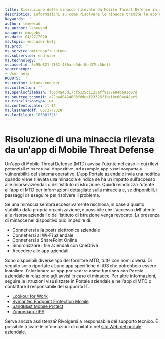 ```yaml
---
title: Risoluzione delle minacce rilevate da Mobile Threat Defense in iOS | Microsoft Docs
description: Informazioni su come risolvere le minacce tramite le app di Mobile Threat Defense per iOS.
keywords: ''
author: lenewsad
ms.author: lanewsad
manager: dougeby
ms.date: 04/27/2020
ms.topic: end-user-help
ms.prod: ''
ms.service: microsoft-intune
ms.subservice: end-user
ms.technology: ''
ms.assetid: 3c95d821-7862-486a-b9dc-0ed37bc5befb
searchScope:
- User help
ROBOTS: ''
ms.custom: intune-enduser
ms.collection: ''
ms.openlocfilehash: f6dd4a45d17cf5335c1123aff9a67e94be03d07d
ms.sourcegitcommit: a77ba49424803fddcaf23326f1befbc004e48ac9
ms.translationtype: HT
ms.contentlocale: it-IT
ms.lasthandoff: 05/27/2020
ms.locfileid: "83881326"
---
```

# <a name="resolving-a-threat-found-by-a-mobile-threat-defense-app"></a>Risoluzione di una minaccia rilevata da un'app di Mobile Threat Defense

Un'app di Mobile Threat Defense (MTD) avvisa l'utente nel caso in cui rilevi potenziali minacce nel dispositivo, ad esempio app o reti sospette e vulnerabilità del sistema operativo. L'app Portale aziendale invia una notifica quando viene rilevata una minaccia e indica se ha un impatto sull'accesso alle risorse aziendali o dell'istituto di istruzione. Quindi reindirizza l'utente all'app di MTD per informazioni dettagliate sulla minaccia e, se disponibili, i passaggi da eseguire per risolvere il problema. 

Se una minaccia sembra eccessivamente rischiosa, in base a quanto stabilito dalla propria organizzazione, è possibile che l'accesso dell'utente alle risorse aziendali o dell'istituto di istruzione venga revocato. La presenza di minacce nel dispositivo può impedire di:  

* Connettersi alla posta elettronica aziendale
* Connettersi al Wi-Fi aziendale
* Connettersi a SharePoint Online
* Sincronizzare i file aziendali con OneDrive
* Accedere alle app aziendali

Sono disponibili diverse app del fornitore MTD, tutte con nomi diversi. Di seguito sono riportate alcune app specifiche di iOS che potrebbero essere installate. Selezionare un'app per vedere come funziona con Portale aziendale in relazione agli avvisi in caso di minacce. Per altre informazioni, seguire le istruzioni visualizzate in Portale aziendale e nell'app di MTD o contattare il responsabile del supporto IT. 


* [Lookout for Work](you-need-to-resolve-a-threat-found-by-lookout-for-work-ios.md)
* [Symantec Endpoint Protection Mobile](you-need-to-resolve-a-threat-found-by-skycure-ios.md)
* [SandBlast Mobile Protect](you-need-to-resolve-a-threat-found-by-checkpoint-ios.md)
* [Zimperium zIPS](you-need-to-resolve-a-threat-found-by-zips-ios.md)

Serve ancora assistenza? Rivolgersi al responsabile del supporto tecnico. È possibile trovare le informazioni di contatto nel [sito Web del portale aziendale](https://go.microsoft.com/fwlink/?linkid=2010980).  

